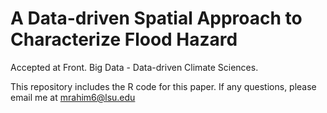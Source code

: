 # A Data-driven Spatial Approach to Characterize Flood Hazard
Accepted at Front. Big Data - Data-driven Climate Sciences.

This repository includes the R code for this paper. If any questions, please email me at mrahim6@lsu.edu 

